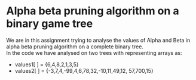 # Alpha beta pruning algorithm on a binary game tree
We are in this assignment trying to analyse the values of Alpha and Beta in alpha beta pruning algorithm on a complete binary tree.
<br>
In the code we have analysed on two trees with representing arrays as:
- values1[ ] = {6,4,8,2,1,3,5}
- values2[ ] = {-3,7,4,-99,4,6,78,32,-10,11,49,12, 57,700,15}
